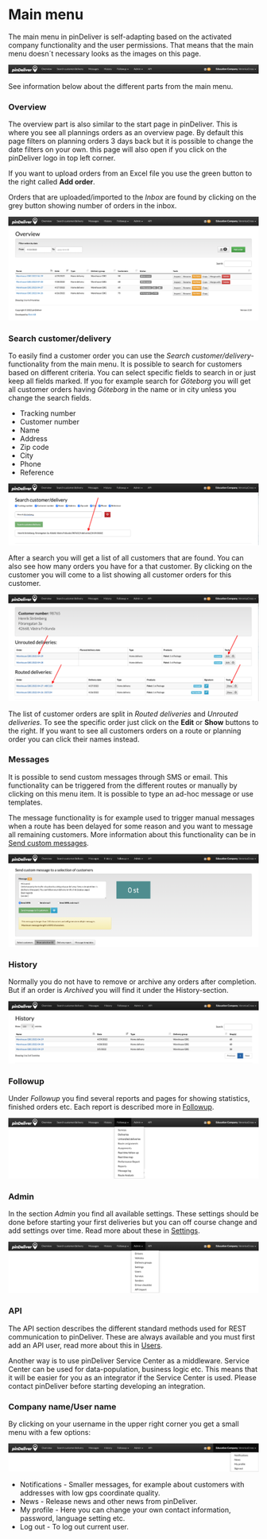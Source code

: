 # Main menu

The main menu in pinDeliver is self-adapting based on the activated company functionality and the user permissions. That means that the main menu doesn´t necessary looks as the images on this page.

![Main menu](/images/main_menu.png)

See information below about the different parts from the main menu.

### Overview
The overview part is also similar to the start page in pinDeliver. This is where you see all plannings orders as an overview page. By default this page filters on planning orders 3 days back but it is possible to change the date filters on your own. this page will also open if you click on the pinDeliver logo in top left corner.

If you want to upload orders from an Excel file you use the green button to the right called **Add order**.

Orders that are uploaded/imported to the *Inbox* are found by clicking on the grey button showing number of orders in the inbox.

![Overview](/images/main_menu_overview.png)

### Search customer/delivery
To easily find a customer order you can use the *Search customer/delivery*-functionality from the main menu. It is possible to search for customers based on different criteria. You can select specific fields to search in or just keep all fields marked. If you for example search for *Göteborg* you will get all customer orders having *Göteborg* in the name or in city unless you change the search fields.

* Tracking number
* Customer number
* Name
* Address
* Zip code
* City
* Phone
* Reference    

![Search customer/delivery](/images/main_menu_search_customer_delivery.png)

After a search you will get a list of all customers that are found. You can also see how many orders you have for a that customer. By clicking on the customer you will come to a list showing all customer orders for this customer.

![Search customer/delivery](/images/main_menu_search_customer_delivery2.png)

The list of customer orders are split in *Routed deliveries* and *Unrouted deliveries*. To see the specific order just click on the **Edit** or **Show** buttons to the right. If you want to see all customers orders on a route or planning order you can click their names instead.

### Messages
It is possible to send custom messages through SMS or email. This functionality can be triggered from the different routes or manually by clicking on this menu item. It is possible to type an ad-hoc message or use templates.

The message functionality is for example used to trigger manual messages when a route has been delayed for some reason and you want to message all remaining customers.
More information about this functionality can be in [Send custom messages](send_custom_messages.md).

![Search customer/delivery](/images/main_menu_messages.png)

### History
Normally you do not have to remove or archive any orders after completion. But if an order is *Archived* you will find it under the History-section.

![History](/images/main_menu_history.png)

### Followup
Under *Followup* you find several reports and pages for showing statistics, finished orders etc. Each report is described more in [Followup](followup.md).

![Followup](/images/main_menu_followup.png)

### Admin
In the section *Admin* you find all available settings. These settings should be done before starting your first deliveries but you can off course change and add settings over time. Read more about these in [Settings](settings.md).

![Admin](/images/main_menu_admin.png)

### API
The API section describes the different standard methods used for REST communication to pinDeliver. These are always available and you must first add an API user, read more about this in [Users](users.md).

Another way is to use pinDeliver Service Center as a middleware. Service Center can be used for data-population, business logic etc. This means that it will be easier for you as an integrator if the Service Center is used. Please contact pinDeliver before starting developing an integration.

### Company name/User name
By clicking on your username in the upper right corner you get a small menu with a few options:

![Commpany/User](/images/main_menu_companyname_username.png)

* Notifications - Smaller messages, for example about customers with addresses with low gps coordinate quality.
* News - Release news and other news from pinDeliver.
* My profile - Here you can change your own contact information, password, language setting etc.
* Log out - To log out current user.
